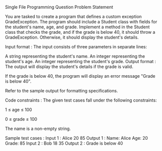 Single File Programming Question
Problem Statement



You are tasked to create a program that defines a custom exception GradeException. The program should include a Student class with fields for the student's name, age, and grade. Implement a method in the Student class that checks the grade, and if the grade is below 40, it should throw a GradeException. Otherwise, it should display the student's details.

Input format :
The input consists of three parameters in separate lines:

A string representing the student's name.
An integer representing the student's age.
An integer representing the student's grade.
Output format :
The output will display the student's details if the grade is valid.

If the grade is below 40, the program will display an error message "Grade is below 40".



Refer to the sample output for formatting specifications.

Code constraints :
The given test cases fall under the following constraints:

1 ≤ age ≤ 100

0 ≤ grade ≤ 100

The name is a non-empty string.

Sample test cases :
Input 1 :
Alice
20
85
Output 1 :
Name: Alice
Age: 20
Grade: 85
Input 2 :
Bob
18
35
Output 2 :
Grade is below 40